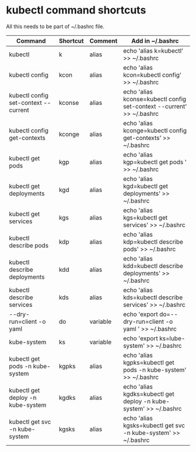 # kubectl command shortcuts

All this needs to be part of ~/.bashrc file. 

| Command                              | Shortcut    | Comment  |  Add in ~/.bashrc                              |
| ------------------------------------ | ----------- | -------- | ---------------------------------------------- |
| kubectl                              | k           | alias    | echo 'alias k=kubectl' >> ~/.bashrc 
| kubectl config                       | kcon        | alias    | echo 'alias kcon=kubectl config' >> ~/.bashrc                |
| kubectl config set-context --current | kconse      | alias    | echo 'alias kconse=kubectl config set-context --current' >> ~/.bashrc |
| kubectl config get-contexts          | kconge      | alias    | echo 'alias kconge=kubectl config get-contexts' >> ~/.bashrc |
| kubectl get pods                     | kgp         | alias    | echo 'alias kgp=kubectl get pods ' >> ~/.bashrc |
| kubectl get deployments              | kgd         | alias    | echo 'alias kgd=kubectl get deployments' >> ~/.bashrc |
| kubectl get services                 | kgs         | alias    | echo 'alias kgs=kubectl get services' >> ~/.bashrc |
| kubectl describe pods                | kdp         | alias    | echo 'alias kdp=kubectl describe pods' >> ~/.bashrc |
| kubectl describe deployments         | kdd         | alias    | echo 'alias kdd=kubectl describe deployments' >> ~/.bashrc |
| kubectl describe services            | kds         | alias    | echo 'alias kds=kubectl describe services' >> ~/.bashrc |
|  --dry-run=client -o yaml            | do          | variable | echo 'export do=--dry-run=client -o yaml ' >> ~/.bashrc |
| kube-system                          | ks          | variable | echo 'export ks=lube-system' >> ~/.bashrc |
| kubectl get pods -n kube-system      | kgpks       | alias    | echo 'alias kgpks=kubectl get pods -n kube-system' >> ~/.bashrc |
| kubectl get deploy -n kube-system    | kgdks       | alias    | echo 'alias kgdks=kubectl get deploy -n kube-system' >> ~/.bashrc |
| kubectl get svc -n kube-system       | kgsks       | alias    | echo 'alias kgsks=kubectl get svc -n kube-system' >> ~/.bashrc |
